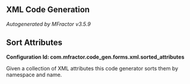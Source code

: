 ## XML Code Generation
*Autogenerated by MFractor v3.5.9*
## Sort Attributes

**Configuration Id: com.mfractor.code_gen.forms.xml.sorted_attributes**

Given a collection of XML attributes this code generator sorts them by namespace and name.


